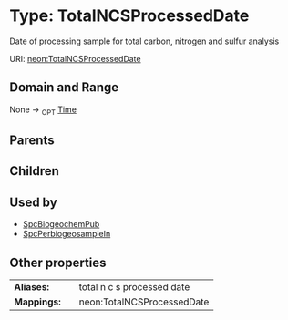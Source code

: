 
# Type: TotalNCSProcessedDate


Date of processing sample for total carbon, nitrogen and sulfur analysis

URI: [neon:TotalNCSProcessedDate](https://data.neonscience.org/TotalNCSProcessedDate)


## Domain and Range

None ->  <sub>OPT</sub> [Time](types/Time.md)

## Parents


## Children


## Used by

 * [SpcBiogeochemPub](SpcBiogeochemPub.md)
 * [SpcPerbiogeosampleIn](SpcPerbiogeosampleIn.md)

## Other properties

|  |  |  |
| --- | --- | --- |
| **Aliases:** | | total n c s processed date |
| **Mappings:** | | neon:TotalNCSProcessedDate |

